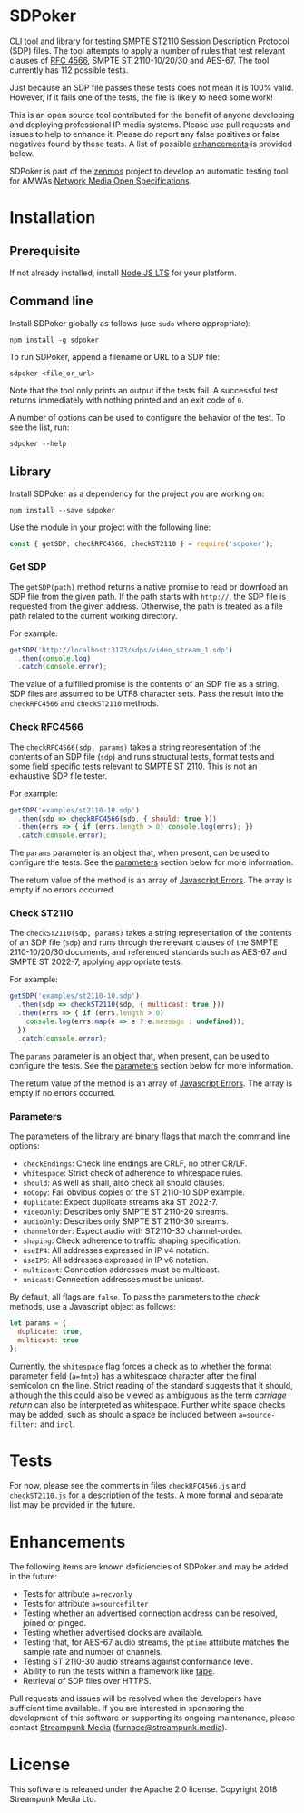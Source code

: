 # SDPoker

CLI tool and library for testing SMPTE ST2110 Session Description Protocol (SDP) files. The tool attempts to apply a number of rules that test relevant clauses of [RFC 4566](https://tools.ietf.org/html/rfc4566), SMPTE ST 2110-10/20/30 and AES-67. The tool currently has 112 possible tests.

Just because an SDP file passes these tests does not mean it is 100% valid. However, if it fails one of the tests, the file is likely to need some work!

This is an open source tool contributed for the benefit of anyone developing and deploying professional IP media systems. Please use pull requests and issues to help to enhance it. Please do report any false positives or false negatives found by these tests. A list of possible [enhancements](#enhancements) is provided below.

SDPoker is part of the [zenmos](https://github.com/Streampunk/zenmos) project to develop an automatic testing tool for AMWAs [Network Media Open Specifications](https://nmos.tv/).

# Installation

## Prerequisite

If not already installed, install [Node.JS LTS](https://nodejs.org/) for your platform.

## Command line

Install SDPoker globally as follows (use `sudo` where appropriate):

    npm install -g sdpoker

To run SDPoker, append a filename or URL to a SDP file:

    sdpoker <file_or_url>

Note that the tool only prints an output if the tests fail. A successful test returns immediately with nothing printed and an exit code of `0`.

A number of options can be used to configure the behavior of the test. To see the list, run:

    sdpoker --help

## Library

Install SDPoker as a dependency for the project you are working on:

    npm install --save sdpoker

Use the module in your project with the following line:

```javascript
const { getSDP, checkRFC4566, checkST2110 } = require('sdpoker');
```

### Get SDP

The `getSDP(path)` method returns a native promise to read or download an SDP file from the given path. If the path starts with `http://`, the SDP file is requested from the given address. Otherwise, the path is treated as a file path related to the current working directory.

For example:

```javascript
getSDP('http://localhost:3123/sdps/video_stream_1.sdp')
  .then(console.log)
  .catch(console.error);
```

The value of a fulfilled promise is the contents of an SDP file as a string. SDP files are assumed to be UTF8 character sets. Pass the result into the `checkRFC4566` and `checkST2110` methods.

### Check RFC4566

The `checkRFC4566(sdp, params)` takes a string representation of the contents of an SDP file (`sdp`) and runs structural tests, format tests and some field specific tests relevant to SMPTE ST 2110. This is not an exhaustive SDP file tester.

For example:

```javascript
getSDP('examples/st2110-10.sdp')
  .then(sdp => checkRFC4566(sdp, { should: true }))
  .then(errs => { if (errs.length > 0) console.log(errs); })
  .catch(console.error);
```

The `params` parameter is an object that, when present, can be used to configure the tests. See the [parameters](#parameters) section below for more information.

The return value of the method is an array of [Javascript Errors](https://developer.mozilla.org/en-US/docs/Web/JavaScript/Reference/Global_Objects/Error). The array is empty if no errors occurred.

### Check ST2110

The `checkST2110(sdp, params)` takes a string representation of the contents of an SDP file (`sdp`) and runs through the relevant clauses of the SMPTE 2110-10/20/30 documents, and referenced standards such as AES-67 and SMPTE ST 2022-7, applying appropriate tests.

For example:

```javascript
getSDP('examples/st2110-10.sdp')
  .then(sdp => checkST2110(sdp, { multicast: true }))
  .then(errs => { if (errs.length > 0)
    console.log(errs.map(e => e ? e.message : undefined));
  })
  .catch(console.error);
```

The `params` parameter is an object that, when present, can be used to configure the tests. See the [parameters](#parameters) section below for more information.

The return value of the method is an array of [Javascript Errors](https://developer.mozilla.org/en-US/docs/Web/JavaScript/Reference/Global_Objects/Error). The array is empty if no errors occurred.

### Parameters

The parameters of the library are binary flags that match the command line options:

* `checkEndings`: Check line endings are CRLF, no other CR/LF.
* `whitespace`: Strict check of adherence to whitespace rules.
* `should`: As well as shall, also check all should clauses.
* `noCopy`: Fail obvious copies of the ST 2110-10 SDP example.
* `duplicate`: Expect duplicate streams aka ST 2022-7.
* `videoOnly`: Describes only SMPTE ST 2110-20 streams.
* `audioOnly`: Describes only SMPTE ST 2110-30 streams.
* `channelOrder`: Expect audio with ST2110-30 channel-order.
* `shaping`: Check adherence to traffic shaping specification.
* `useIP4`: All addresses expressed in IP v4 notation.
* `useIP6`: All addresses expressed in IP v6 notation.
* `multicast`: Connection addresses must be multicast.
* `unicast`: Connection addresses must be unicast.

By default, all flags are `false`. To pass the parameters to the _check_ methods, use a Javascript object as follows:

```javascript
let params = {
  duplicate: true,
  multicast: true
};
```

Currently, the `whitespace` flag forces a check as to whether the format parameter field (`a=fmtp`) has a whitespace character after the final semicolon on the line. Strict reading of the standard suggests that it should, although the this could also be viewed as ambiguous as the term _carriage return_ can also be interpreted as whitespace. Further white space checks may be added, such as should a space be included between `a=source-filter:` and `incl`.

# Tests

For now, please see the comments in files `checkRFC4566.js` and `checkST2110.js` for a description of the tests. A more formal and separate list may be provided in the future.

# Enhancements

The following items are known deficiencies of SDPoker and may be added in the future:

* Tests for attribute `a=recvonly`
* Tests for attribute `a=sourcefilter`
* Testing whether an advertised connection address can be resolved, joined or pinged.
* Testing whether advertised clocks are available.
* Testing that, for AES-67 audio streams, the `ptime` attribute matches the sample rate and number of channels.
* Testing ST 2110-30 audio streams against conformance level.
* Ability to run the tests within a framework like [tape](https://www.npmjs.com/package/tape).
* Retrieval of SDP files over HTTPS.

Pull requests and issues will be resolved when the developers have sufficient time available. If you are interested in sponsoring the development of this software or supporting its ongoing maintenance, please contact [Streampunk Media](https://www.streampunk.media) (furnace@streampunk.media).

# License

This software is released under the Apache 2.0 license. Copyright 2018 Streampunk Media Ltd.

